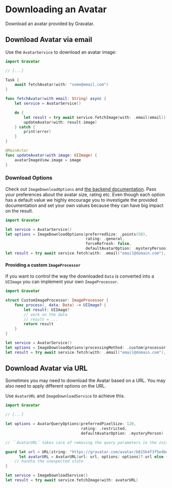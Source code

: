 #  Downloading an Avatar

Download an avatar provided by Gravatar.

## Download Avatar via email

Use the ``AvatarService`` to download an avatar image:

```swift
import Gravatar

// [...]

Task {
    await fetchAvatar(with: "some@email.com")
}

func fetchAvatar(with email: String) async {
    let service = AvatarService()

    do {
        let result = try await service.fetchImage(with: .email(email))
        updateAvatar(with: result.image)
    } catch {
        print(error)
    }
}

@MainActor
func updateAvatar(with image: UIImage) {
    avatarImageView.image = image
}
```

### Download Options

Check out ``ImageDownloadOptions`` and [the backend documentation](https://docs.gravatar.com/api/avatars/images/). Pass your preferences about the avatar size, rating etc. Even though each option has a default value we highly encourage you to investigate the provided documentation and set your own values because they can have big impact on the result.

```swift
import Gravatar

let service = AvatarService()
let options = ImageDownloadOptions(preferredSize: .points(50),
                                   rating: .general,
                                   forceRefresh: false,
                                   defaultAvatarOption: .mysteryPerson)
let result = try await service.fetch(with: .email("email@domain.com"), options: options)

```

#### Providing a custom `ImageProcessor`

If you want to control the way the downloaded `Data` is converted into a `UIImage` you can implement your own ``ImageProcessor``.


```swift
import Gravatar

struct CustomImageProcessor: ImageProcessor {
    func process(_ data: Data) -> UIImage? {
        let result: UIImage?
        // work on the data
        // result = ...
        return result
    }
}

let service = AvatarService()
let options = ImageDownloadOptions(processingMethod: .custom(processor: CustomImageProcessor()))
let result = try await service.fetch(with: .email("email@domain.com"), options: options)

```

## Download Avatar via URL

Sometimes you may need to download the Avatar based on a URL. You may also need to apply different options on the URL.

Use ``AvatarURL`` and ``ImageDownloadService`` to achieve this.


```swift
import Gravatar

// [...]

let options = AvatarQueryOptions(preferredPixelSize: 120,
                                 rating: .restricted,
                                 defaultAvatarOption: .mysteryPerson)

// ``AvatarURL` takes care of removing the query parameters in the initial URL and reconstructing the URL based on the given options.

guard let url = URL(string: "https://gravatar.com/avatar/b815b4f3f5e4be2256bce9e25eac7714?r=pg&s=150"),
      let avatarURL = AvatarURL(url: url, options: options)?.url else {
    // handle the unexpected state
}

let service = ImageDownloadService()
let result = try await service.fetchImage(with: avatarURL)

```

